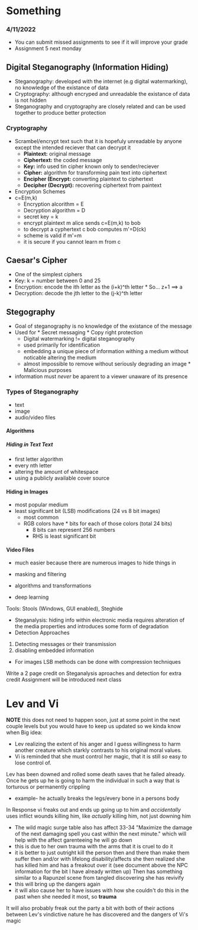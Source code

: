 # Something
### 4/11/2022
* You can submit missed assignments to see if it will improve your grade
* Assignment 5 next monday

## Digital Steganography (Information Hiding)
* Steganography: developed with the internet (e.g digital watermarking), no knowledge of the existance of data
* Cryptography: although encryped and unreadable the existance of data is not hidden
* Steganography and cryptography are closely related and can be used together to produce better protection

### Cryptography
* Scrambel/encrypt text such that it is hopefuly unreadable by anyone except the intended reciever that can decrypt it 
  * **Plaintext:** original message
  * **Ciphertext:** the coded message
  * **Key:** info used tin cipher known only to sender/reciever
  * **Cipher:** algorithm for transforming pain text into ciphertext
  * **Encipher (Encrypt:** converting plaintext to ciphertext
  * **Decipher (Decrypt):** recovering ciphertext from paintext
* Encryption Schemes
* c=E(m,k)
  * Encryption alcorithm = E
  * Decryption algorithm = D
  * secret key = k
  * encrypt plaintext m alice sends c=E(m,k) to bob
  * to decrypt a cyphertext c bob computes m'=D(ck)
  * scheme is valid if m'=m
  * it is secure if you cannot learn m from c

## Caesar's Cipher
  *  One of the simplest ciphers
  *  Key: k = number between 0 and 25
  *  Encryption: encode the ith letter as the (i+k)^th letter
    *  So... z+1 ==> a
  *  Decryption: decode the jth letter to the (j-k)^th letter

## Stegography
  *  Goal of steganography is no knowledge of the existance of the message
  *  Used for 
    * Secret messaging
    * Copy right protection
      * Digital watermarking != digital steganography
      * used primarily for identification
      * embedding a unique piece of information withing a medium without noticable altering the medium
      * almost impossible to remove without seriously degrading an image
    * Malicious purposes 
  * information must _never_ be aparent to a viewer unaware of its presence

### Types of Steganography
* text
* image
* audio/video files
#### Algorithms
##### Hiding in Text Text
 * first letter algorithm
 * every nth letter
 * altering the amount of whitespace
 * using a publicly available cover source

#### Hiding in Images
* most popular medium
* least significant bit (LSB) modifications (24 vs 8 bit images)
  * most common
  * RGB colors have * bits for each of those colors (total 24 bits)
    * 8 bits can represent 256 numbers
    * RHS is least significant bit


#### Video Files
* much easier because there are numerous images to hide things in


* masking and filtering
* algorithms and transformations
* deep learning

Tools: Stools (Windows, GUI enabled), Steghide
* Steganalysis: hiding info within electronic media requires alteration of the media properties and introduces some form of degradation
* Detection Approaches
1. Detecting messages or their transmission
2. disabling embedded information
* For images LSB methods can be done with compression techniques

Write a 2 page credit on Steganalysis aproaches and detection for extra credit
Assignment will be introduced next class




# Lev and Vi
**NOTE** this does not need to happen soon, just at some point in the next couple levels but you would have to keep us updated so we kinda know when
Big idea:
* Lev realizing the extent of his anger and I guess willingness to harm another creature which starkly contrasts to his original moral values.
* Vi is reminded that she must control her magic, that it is still *so* easy to lose control of.

Lev has been downed and rolled some death saves that he failed already. Once he gets up he is going to harm the individual in such a way that is torturous or permanently crippling
* example- he actually breaks the legs/every bone in a persons body

In Response vi freaks out and ends up going up to him and *accidentally* uses inflict wounds killing him, like _actually_ killing him, not just downing him
  * The wild magic surge table also has affect 33-34 "Maximize the damage of the next damaging spell you cast within the next minute." which will help with the affect garenteeing he will go down
* this is due to her own trauma with the arms that it is cruel to do it
* it is better to just outright kill the person then and there than make them suffer then and/or with lifelong disability/affects
she then realized she has killed him and has a freakout over it (see document above the NPC information for the bit I have already written up)
Then has something similar to a Rapunzel scene from tangled discovering she has revivify
* this will bring up the dangers again
* it will also cause her to have issues with how she couldn't do this in the past when she needed it most, so **trauma**

It will also probably freak out the party a bit with both of their actions between Lev's vindictive nature he has discovered and the dangers of Vi's magic
